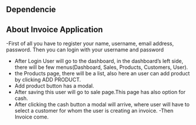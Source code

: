 ## Dependencie


## About Invoice Application

-First of all you have to register your name, username, email address, password.
Then you can login with your username and password
-	After Login User will go to the dashboard, in the dashboard’s left side, there will be few menus(Dashboard, Sales, Products, Customers, User).
- the Products page, there will be a list, also here an user can add product by clicking ADD PRODUCT.
- Add product button has a modal.
- After saving this user will go to sale page.This page has also option for cash.
-	After clicking the cash button a modal will arrive, where user will have to select a customer for whom the user is creating an invoice.
-Then Invoice come.


